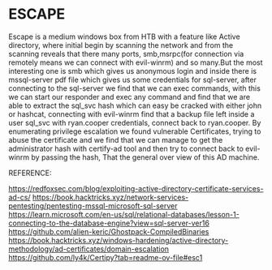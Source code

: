 # ESCAPE
Escape is a medium windows box from HTB with a feature like Active directory, where initial begin by scanning the network and from the  scanning reveals that there many ports, smb,msrpc(for connection via remotely means we can connect with evil-winrm) and so many.But the most interesting one is smb which gives us anonymous login and inside there is mssql-server pdf file which gives us some credentials for sql-server, after connecting to the sql-server we find that we can exec commands, with this we can start our responder and exec any command and find that we are able to extract the sql_svc hash which can easy be cracked with either john or hashcat, connecting with evil-winrm find that a backup file left inside a user sql_svc with ryan.cooper credentials, connect back to ryan.cooper. By enumerating privilege escalation we found vulnerable Certificates, trying to abuse the certificate and we find that we can manage to get the administrator hash with certify-ad tool and then try to connect back to evil-winrm by passing the hash, That the general over view of this AD machine.


REFERENCE:

https://redfoxsec.com/blog/exploiting-active-directory-certificate-services-ad-cs/
https://book.hacktricks.xyz/network-services-pentesting/pentesting-mssql-microsoft-sql-server
https://learn.microsoft.com/en-us/sql/relational-databases/lesson-1-connecting-to-the-database-engine?view=sql-server-ver16
https://github.com/alien-keric/Ghostpack-CompiledBinaries
https://book.hacktricks.xyz/windows-hardening/active-directory-methodology/ad-certificates/domain-escalation
https://github.com/ly4k/Certipy?tab=readme-ov-file#esc1
